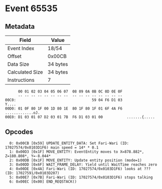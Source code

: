 # Event 65535

## Metadata

| Field           | Value    |
|-----------------|----------|
| Event Index     | 18/54    |
| Offset          | 0x00CB   |
| Data Size       | 34 bytes |
| Calculated Size | 34 bytes |
| Instructions    | 7        |

```
      00 01 02 03 04 05 06 07  08 09 0A 0B 0C 0D 0E 0F
      -- -- -- -- -- -- -- --  -- -- -- -- -- -- -- --
00C0:                                   59 04 F6 D1 03             Y....
00D0: 01 0F 80 1F 00 1D 80 1E  80 1F 80 1F 01 6F 4A F6  .............oJ.
00E0: D1 03 01 07 D2 03 01 7B  F6 D1 03 01 00           .......{.....   
```

## Opcodes

```
  0: 0x00CB [0x59] UPDATE_ENTITY_DATA: Set Fari-Wari (ID: 17027574/0x0103D1F6) main speed = 14* * 0.1
  1: 0x00D3 [0x1F] MOVE_ENTITY: EventEntity moves to X=878.882*, Z=180.808*, Y=-8.044*
  2: 0x00DB [0x1F] MOVE_ENTITY: Update entity position (mode=1)
  3: 0x00DD [0x6F] WAIT_FRAME_DELAY: Yield until WaitTime reaches zero
  4: 0x00DE [0x4A] Fari-Wari (ID: 17027574/0x0103D1F6) looks at ??? (ID: 17027591/0x0103D207)
  5: 0x00E7 [0x7B] Fari-Wari (ID: 17027574/0x0103D1F6) stops talking
  6: 0x00EC [0x00] END_REQSTACK()
```
